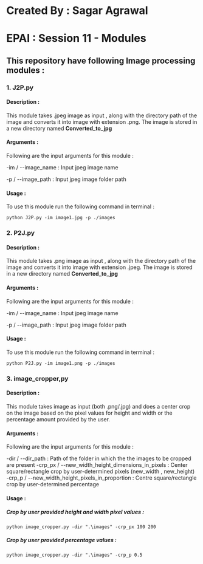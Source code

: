 # Created By : Sagar Agrawal

# EPAI : Session 11 - Modules

## This repository have following Image processing  modules :

### 1. J2P.py

#### Description : 

This module takes .jpeg image as input , along with the directory path of the image and converts it into image with extension .png. The image is stored in a new directory named __Converted_to_jpg__

#### Arguments :
Following are the input arguments for this module :

-im / --image_name : Input jpeg image name

-p / --image_path : Input jpeg image folder path


#### Usage : 

To use this module run the following command in terminal :
```
python J2P.py -im image1.jpg -p ./images
```

### 2. P2J.py

#### Description : 

This module takes .png image as input , along with the directory path of the image and converts it into image with extension .jpeg. The image is stored in a new directory named __Converted_to_jpg__

#### Arguments :
Following are the input arguments for this module :

-im / --image_name : Input jpeg image name

-p / --image_path : Input jpeg image folder path


#### Usage : 

To use this module run the following command in terminal :
```
python P2J.py -im image1.png -p ./images
```

### 3. image_cropper,py

#### Description :

This module takes image as input (both .png/.jpg) and does a center crop on the image based on the pixel values for height and width or the percentage amount provided by the user.

#### Arguments :
Following are the input arguments for this module :

-dir / --dir_path : Path of the folder in which the the images to be cropped are present
-crp_px / --new_width_height_dimensions_in_pixels : Center square/rectangle crop by user-determined pixels (new_width , new_height)
-crp_p / --new_width_height_pixels_in_proportion : Centre square/rectangle crop by user-determined percentage 

#### Usage : 

##### Crop by user provided height and width pixel values :
```
python image_cropper.py -dir ".\images" -crp_px 100 200
```

##### Crop by user provided percentage values :
```
python image_cropper.py -dir ".\images" -crp_p 0.5
```

